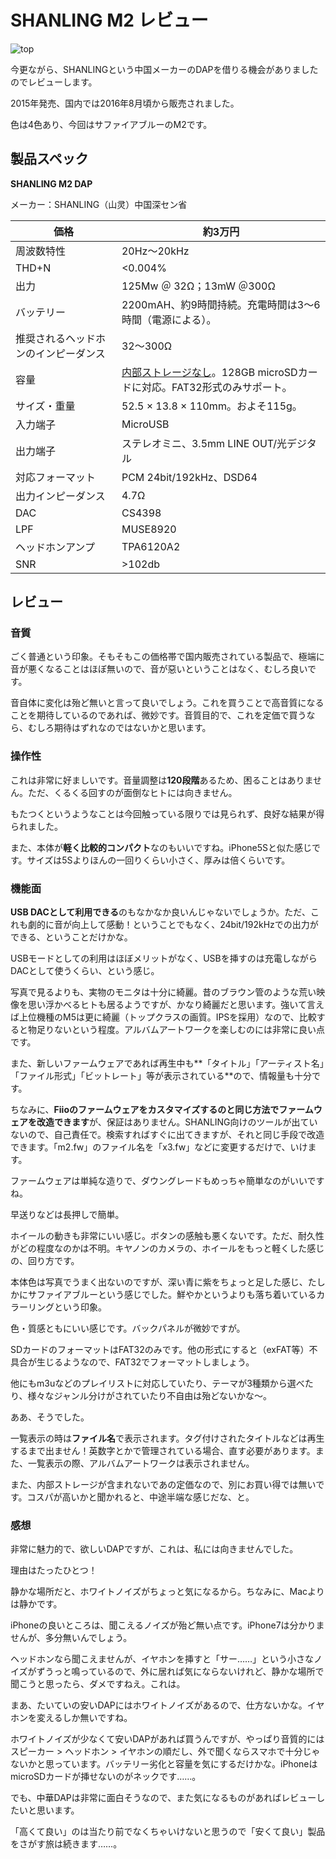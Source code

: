 # SHANLING M2 レビュー

![top](kaumori.github.io/images/IMG_0610-9.jpg)

今更ながら、SHANLINGという中国メーカーのDAPを借りる機会がありましたのでレビューします。

2015年発売、国内では2016年8月頃から販売されました。

色は4色あり、今回はサファイアブルーのM2です。

## 製品スペック

**SHANLING M2 DAP**

メーカー：SHANLING（山灵）中国深セン省

| 価格                 | 約3万円                                     |
| ------------------ | ---------------------------------------- |
| 周波数特性              | 20Hz〜20kHz                               |
| THD+N              | <0.004%                                  |
| 出力                 | 125Mw ＠ 32Ω；13mW ＠300Ω                   |
| バッテリー              | 2200mAH、約9時間持続。充電時間は3〜6時間（電源による）。        |
| 推奨されるヘッドホンのインピーダンス | 32〜300Ω                                  |
| 容量                 | <u>内部ストレージなし</u>。128GB microSDカードに対応。FAT32形式のみサポート。 |
| サイズ・重量             | 52.5 × 13.8 × 110mm。およそ115g。             |
| 入力端子               | MicroUSB                                 |
| 出力端子               | ステレオミニ、3.5mm LINE OUT/光デジタル              |
| 対応フォーマット           | PCM 24bit/192kHz、DSD64                   |
| 出力インピーダンス          | 4.7Ω                                     |
| DAC                | CS4398                                   |
| LPF                | MUSE8920                                 |
| ヘッドホンアンプ           | TPA6120A2                                |
| SNR                | >102db                                   |

## レビュー

### 音質

ごく普通という印象。そもそもこの価格帯で国内販売されている製品で、極端に音が悪くなることはほぼ無いので、音が惡いということはなく、むしろ良いです。

音自体に変化は殆ど無いと言って良いでしょう。これを買うことで高音質になることを期待しているのであれば、微妙です。音質目的で、これを定価で買うなら、むしろ期待はずれなのではないかと思います。

### 操作性

これは非常に好ましいです。音量調整は**120段階**あるため、困ることはありません。ただ、くるくる回すのが面倒なヒトには向きません。

もたつくというようなことは今回触っている限りでは見られず、良好な結果が得られました。

また、本体が**軽く比較的コンパクト**なのもいいですね。iPhone5Sと似た感じです。サイズは5Sよりほんの一回りくらい小さく、厚みは倍くらいです。

### 機能面

**USB DACとして利用できる**のもなかなか良いんじゃないでしょうか。ただ、これも劇的に音が向上して感動！ということでもなく、24bit/192kHzでの出力ができる、ということだけかな。

USBモードとしての利用はほぼメリットがなく、USBを挿すのは充電しながらDACとして使うくらい、という感じ。

写真で見るよりも、実物のモニタは十分に綺麗。昔のブラウン管のような荒い映像を思い浮かべるヒトも居るようですが、かなり綺麗だと思います。強いて言えば上位機種のM5は更に綺麗（トップクラスの画質。IPSを採用）なので、比較すると物足りないという程度。アルバムアートワークを楽しむのには非常に良い点です。

また、新しいファームウェアであれば再生中も**「タイトル」「アーティスト名」「ファイル形式」「ビットレート」等が表示されている**ので、情報量も十分です。

ちなみに、**Fiioのファームウェアをカスタマイズするのと同じ方法でファームウェアを改造できます**が、保証はありません。SHANLING向けのツールが出ていないので、自己責任で。検索すればすぐに出てきますが、それと同じ手段で改造できます。「m2.fw」のファイル名を「x3.fw」などに変更するだけで、いけます。

ファームウェアは単純な造りで、ダウングレードもめっちゃ簡単なのがいいですね。

早送りなどは長押しで簡単。

ホイールの動きも非常にいい感じ。ボタンの感触も悪くないです。ただ、耐久性がどの程度なのかは不明。キヤノンのカメラの、ホイールをもっと軽くした感じの、回り方です。

本体色は写真でうまく出ないのですが、深い青に紫をちょっと足した感じ、たしかにサファイアブルーという感じでした。鮮やかというよりも落ち着いているカラーリングという印象。

色・質感ともにいい感じです。バックパネルが微妙ですが。

SDカードのフォーマットはFAT32のみです。他の形式にすると（exFAT等）不具合が生じるようなので、FAT32でフォーマットしましょう。

他にもm3uなどのプレイリストに対応していたり、テーマが3種類から選べたり、様々なジャンル分けがされていたり不自由は殆どないかな〜。

ああ、そうでした。

一覧表示の時は**ファイル名**で表示されます。タグ付けされたタイトルなどは再生するまで出ません！英数字とかで管理されている場合、直す必要があります。また、一覧表示の際、アルバムアートワークは表示されません。

また、内部ストレージが含まれないであの定価なので、別にお買い得では無いです。コスパが高いかと聞かれると、中途半端な感じだな、と。

### 感想

非常に魅力的で、欲しいDAPですが、これは、私には向きませんでした。

理由はたったひとつ！

静かな場所だと、ホワイトノイズがちょっと気になるから。ちなみに、Macよりは静かです。

iPhoneの良いところは、聞こえるノイズが殆ど無い点です。iPhone7は分かりませんが、多分無いんでしょう。

ヘッドホンなら聞こえませんが、イヤホンを挿すと「サー……」という小さなノイズがずうっと鳴っているので、外に居れば気にならないけれど、静かな場所で聞こうと思ったら、ダメですねえ。これは。

まあ、たいていの安いDAPにはホワイトノイズがあるので、仕方ないかな。イヤホンを変えるしか無いですね。

ホワイトノイズが少なくて安いDAPがあれば買うんですが、やっぱり音質的にはスピーカー > ヘッドホン > イヤホンの順だし、外で聞くならスマホで十分じゃないかと思っています。バッテリー劣化と容量を気にするだけかな。iPhoneはmicroSDカードが挿せないのがネックです……。

でも、中華DAPは非常に面白そうなので、また気になるものがあればレビューしたいと思います。

「高くて良い」のは当たり前でなくちゃいけないと思うので「安くて良い」製品をさがす旅は続きます……。
